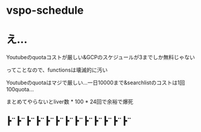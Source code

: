 # vspo-schedule

# え...
Youtubeのquotaコストが厳しい&GCPのスケジュールが3までしか無料じゃない

ってことなので、functionsは壊滅的に汚い

Youtubeのquotaはマジで厳しい...一日10000まで&searchlistのコストは1回100quota...

まとめてやらないとliver数 * 100 * 24回で余裕で爆死

## ┣¨┣¨┣¨┣¨┣¨┣¨┣¨┣¨┣¨┣¨┣¨┣¨┣¨


